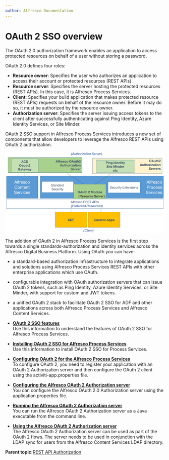 ```yaml
---
author: Alfresco Documentation
---
```


# OAuth 2 SSO overview

The OAuth 2.0 authorization framework enables an application to access protected resources on behalf of a user without storing a password.

OAuth 2.0 defines four roles:

-   **Resource owner**: Specifies the user who authorizes an application to access their account or protected resources \(REST APIs\).
-   **Resource server**: Specifies the server hosting the protected resources \(REST APIs\). In this case, it is Alfresco Process Services.
-   **Client**: Specifies your build application that makes protected resource \(REST APIs\) requests on behalf of the resource owner. Before it may do so, it must be authorized by the resource owner.
-   **Authorization server**: Specifies the server issuing access tokens to the client after successfully authenticating against Ping Identity, Azure Identity Services, or Site Minder.

OAuth 2 SSO support in Alfresco Process Services introduces a new set of components that allow developers to leverage the Alfresco REST APIs using OAuth 2 authorization.

![](../images/oauth-overview.png)

The addition of OAuth 2 in Alfresco Process Services is the first step towards a single standards-authorization and identity services across the Alfresco Digital Business Platform. Using OAuth you can have:

-   a standard-based authorization infrastructure to integrate applications and solutions using Alfresco Process Services REST APIs with other enterprise applications which use OAuth.

-   configurable integration with OAuth authorization servers that can issue OAuth 2 tokens, such as Ping Identity, Azure Identity Services, or Site Minder, with support for custom and JWT tokens.
-   a unified OAuth 2 stack to facilitate OAuth 2 SSO for ADF and other applications across both Alfresco Process Services and Alfresco Content Services.

-   **[OAuth 2 SSO features](../concepts/OAuth-features.md)**  
Use this information to understand the features of OAuth 2 SSO for Alfresco Process Services.
-   **[Installing OAuth 2 SSO for Alfresco Process Services](../tasks/install-OAuth.md)**  
Use this information to install OAuth 2 SSO for Process Services.
-   **[Configuring OAuth 2 for the Alfresco Process Services](../concepts/config-OAuth.md)**  
To configure OAuth 2, you need to register your application with an OAuth 2 Authorization server and then configure the OAuth 2 client using the activiti-app.properties file.
-   **[Configuring the Alfresco OAuth 2 Authorization server](../concepts/config-OAuth-server.md)**  
You can configure the Alfresco OAuth 2.0 Authorization server using the application.properties file.
-   **[Running the Alfresco OAuth 2 Authorization server](../concepts/running-OAuth-server.md)**  
You can run the Alfresco OAuth 2 Authorization server as a Java executable from the command line.
-   **[Using the Alfresco OAuth 2 Authorization server](../concepts/using-OAuth-server.md)**  
The Alfresco OAuth 2 Authorization server can be used as part of the OAuth 2 flows. The server needs to be used in conjunction with the LDAP sync for users from the Alfresco Content Services LDAP directory.

**Parent topic:**[REST API Authorization](../topics/rest_api_authorization.md)

